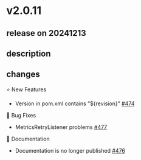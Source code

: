 # v2.0.11

## release on 20241213
## description
## changes
⭐ New Features

* Version in pom.xml contains "${revision}" <a href="https://github.com/spring-projects/spring-retry/issues/474" data-hovercard-type="issue" data-hovercard-url="/spring-projects/spring-retry/issues/474/hovercard">#474</a>

🐞 Bug Fixes

* MetricsRetryListener problems <a href="https://github.com/spring-projects/spring-retry/issues/477" data-hovercard-type="issue" data-hovercard-url="/spring-projects/spring-retry/issues/477/hovercard">#477</a>

📔 Documentation

* Documentation is no longer published <a href="https://github.com/spring-projects/spring-retry/issues/476" data-hovercard-type="issue" data-hovercard-url="/spring-projects/spring-retry/issues/476/hovercard">#476</a>

